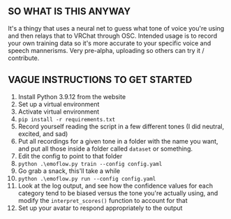 ## SO WHAT IS THIS ANYWAY
It's a thingy that uses a neural net to guess what tone of voice you're using and then relays that to VRChat through OSC. Intended usage is to record your own training data so it's more accurate to your specific voice and speech mannerisms. Very pre-alpha, uploading so others can try it / contribute.

## VAGUE INSTRUCTIONS TO GET STARTED
1. Install Python 3.9.12 from the website
2. Set up a virtual environment
3. Activate virtual environment
4. `pip install -r requirements.txt`
5. Record yourself reading the script in a few different tones (I did neutral, excited, and sad)
6. Put all recordings for a given tone in a folder with the name you want, and put all those inside a folder called `dataset` or something.
7. Edit the config to point to that folder
8. `python .\emoflow.py train --config config.yaml`
9. Go grab a snack, this'll take a while
10. `python .\emoflow.py run --config config.yaml`
11. Look at the log output, and see how the confidence values for each category tend to be biased versus the tone you're actually using, and modify the `interpret_scores()` function to account for that
12. Set up your avatar to respond appropriately to the output